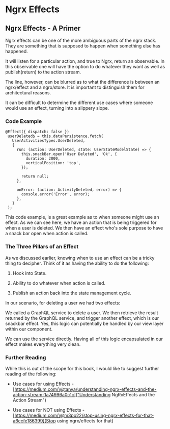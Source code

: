  Ngrx Effects 
=============

Ngrx Effects - A Primer
-----------------------

Ngrx effects can be one of the more ambiguous parts of the ngrx stack.
They are something that is supposed to happen when something else has
happened.

It will listen for a particular action, and true to Ngrx, return an
observable. In this observable one will have the option to do whatever
they want as well as publish(return) to the action stream.

The line, however, can be blurred as to what the difference is between
an ngrx/effect and a ngrx/store. It is important to distinguish them for
architectural reasons.

It can be difficult to determine the different use cases where someone
would use an effect, turning into a slippery slope.

###  Code Example 

    @Effect({ dispatch: false })
     userDeleted$ = this.dataPersistence.fetch(
       UserActivitiesTypes.UserDeleted,
       {
         run: (action: UserDeleted, state: UserStateModelState) => {
           this.snackBar.open('User Deleted', 'Ok', {
             duration: 2000,
             verticalPosition: 'top',
           });

           return null;
         },

         onError: (action: ActivityDeleted, error) => {
           console.error('Error', error);
         },
       }
     );

This code example, is a great example as to when someone might use an
effect. As we can see here, we have an action that is being triggered
for when a user is deleted. We then have an effect who's sole purpose to
have a snack bar open when action is called.

###  The Three Pillars of an Effect 

As we discussed earlier, knowing when to use an effect can be a tricky
thing to decipher. Think of it as having the ability to do the
following:

1.  Hook into State.

2.  Ability to do whatever when action is called.

3.  Publish an action back into the state management cycle.

In our scenario, for deleting a user we had two effects:

We called a GraphQL service to delete a user. We then retrieve the
result returned by the GraphQL service, and trigger another effect,
which is our snackbar effect. Yes, this logic can potentially be handled
by our view layer within our component.

We can use the service directly. Having all of this logic encapsulated
in our effect makes everything very clean.

###  Further Reading 

While this is out of the scope for this book, I would like to suggest
further reading of the following:

-   Use cases for using Effects -
    [https://medium.com/\@tanya/understanding-ngrx-effects-and-the-action-stream-1a74996a0c1c]("Understanding NgRxEffects and the Action Stream")

-   Use cases for NOT using Effects -
    [https://medium.com/\@m3po22/stop-using-ngrx-effects-for-that-a6ccfe186399](Stop using ngrx/effects for that)

